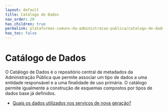 ```yaml
---
layout: default
title: Catálogo de Dados
nav_order: 20
has_children: true
permalink: plataformas-comuns-da-administracao-publica/catalogo-de-dados
has_toc: false
---
```


# Catálogo de Dados

O Catálogo de Dados é o repositório central de metadados da Administração Pública que permite associar um tipo de dados a uma entidade responsável e a uma finalidade de uso primária. O catálogo permite igualmente a construção de esquemas compostos por tipos de dados base já definidos.

- [Quais os dados utilizados nos serviços de nova geração?](/GuiasMosaico/plataformas-comuns-da-administracao-publica/catalogo-de-dados/quais-os-dados-utilizados-nos-servicos-de-nova-geracao.html)

